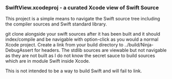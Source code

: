 
### SwiftView.xcodeproj - a curated Xcode view of Swift Source

This project is a simple means to navigate the Swift source tree including the
compiler sources and Swift standard library. 

git clone alongside your swift sources after it has been built and it should 
index/compile and be navigable with option-click as you would a normal Xcode project. 
Create a link from your build directory to ../build/Ninja-DebugAssert for headers.
The stdlib sources are viewable but not navigable as they are not built as I do not
know the secret sauce to build sources which are in module Swift inside Xcode.

This is not intended to be a way to build Swift and will fail to link.
